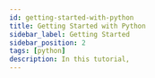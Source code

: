 ```yaml
---
id: getting-started-with-python
title: Getting Started with Python
sidebar_label: Getting Started
sidebar_position: 2
tags: [python]
description: In this tutorial, 
---
```

